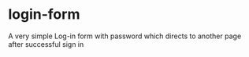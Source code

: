 # login-form
A very simple Log-in form with password which directs to another page after successful sign in
